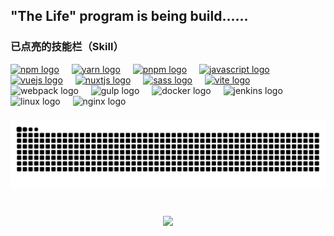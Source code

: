 <!-- ## Hello there！ 👋 -->
## "The Life" program is being build......
<!-- ### 草东冇门票(dosicker) -->

### 已点亮的技能栏（Skill）

<div align="left">
  <a href="https://www.npmjs.com" title="npmjs"><img src="https://skillicons.dev/icons?i=npm" height="40" alt="npm logo" /></a>
  <img width="12" />
  <a href="https://classic.yarnpkg.com/en/" title="yarn"><img src="https://skillicons.dev/icons?i=yarn" height="40" alt="yarn logo" /></a>
  <img width="12" />
  <a href="https://pnpm.io" title="pnpm"><img src="https://skillicons.dev/icons?i=pnpm" height="40" alt="pnpm logo" /></a>
  <img width="12" />
  <a href="https://developer.mozilla.org/en-US/docs/Web/JavaScript" title="JavaScript"><img src="https://skillicons.dev/icons?i=js" height="40" alt="javascript logo" /></a>
  <img width="12" />
  <a href="https://cn.vuejs.org" title="Vue.js"><img src="https://skillicons.dev/icons?i=vue" height="40" alt="vuejs logo" /></a>
  <img width="12" />
  <a href="https://nuxt.com" title="nuxtjs"><img src="https://skillicons.dev/icons?i=nuxtjs" height="40" alt="nuxtjs logo" /></a>
  <img width="12" />
  <a href="https://sass-lang.com" title="sass"><img src="https://skillicons.dev/icons?i=sass" height="40" alt="sass logo" /></a>
  <img width="12" />
  <a href="https://vitejs.dev" title="Vite"><img src="https://skillicons.dev/icons?i=vite" height="40" alt="vite logo" /></a>
  <img width="12" />
  <img src="https://skillicons.dev/icons?i=webpack" height="40" alt="webpack logo" />
  <img width="12" />
  <img src="https://skillicons.dev/icons?i=gulp" height="40" alt="gulp logo" />
  <img width="12" />
  <img src="https://skillicons.dev/icons?i=docker" height="40" alt="docker logo" />
  <img width="12" />
  <img src="https://skillicons.dev/icons?i=jenkins" height="40" alt="jenkins logo" />
  <img width="12" />
  <img src="https://skillicons.dev/icons?i=linux" height="40" alt="linux logo" />
  <img width="12" />
  <img src="https://skillicons.dev/icons?i=nginx" height="40" alt="nginx logo" />
</div>
<!--
![TypeScript](https://img.shields.io/badge/TypeScript-3178C6?logo=typescript&logoColor=fff&style=flat)
<a href="https://nodejs.org" title="Node.js"><img src="https://img.shields.io/badge/Node.js-339933?logo=nodedotjs&logoColor=fff&style=flat" /></a>
![React.js](https://img.shields.io/badge/React-61DAFB?logo=react&logoColor=fff&style=flat)
![Unocss](https://img.shields.io/badge/Unocss-333333?logo=unocss&logoColor=fff&style=flat)
![Nest](https://img.shields.io/badge/Nest-E0234E?logo=nestjs&logoColor=fff&style=flat)
![Rust](https://img.shields.io/badge/Rust-000000?logo=rust&logoColor=fff&style=flat)
<a href="https://" title=""><img src="https://skillicons.dev/icons?i=git" height="40" alt="git logo" /></a>
-->

###

<img src="https://raw.githubusercontent.com/dosicker/dosicker/output/snake.svg" alt="Snake animation" />

###

<br />

<div align="center">
  <img src="https://profile-counter.glitch.me/dosicker/count.svg?"  />
</div>
